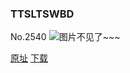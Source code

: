 ### TTSLTSWBD
No.2540
![图片不见了~~~](https://imgs.xkcd.com/comics/ttsltswbd.png)

[原址](https://xkcd.com//2540) [下载](https://imgs.xkcd.com/comics/ttsltswbd.png)

